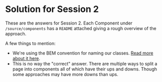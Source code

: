 # Solution for Session 2

These are the answers for Session 2. Each Component under `/source/components` has a `README` attached giving a rough overview of the approach.

A few things to mention:

- We're using the BEM convention for naming our classes. [Read more about it here](http://getbem.com/).
- This is no way the "correct" answer. There are multiple ways to split a page into components all of which have their ups and downs. Though some approaches may have more downs than ups.